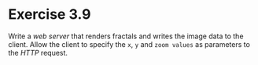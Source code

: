 # Exercise 3.9

Write a *web server* that renders fractals and writes the image data to the client.
Allow the client to specify the `x`, `y` and `zoom values` as parameters to the *HTTP* request.
